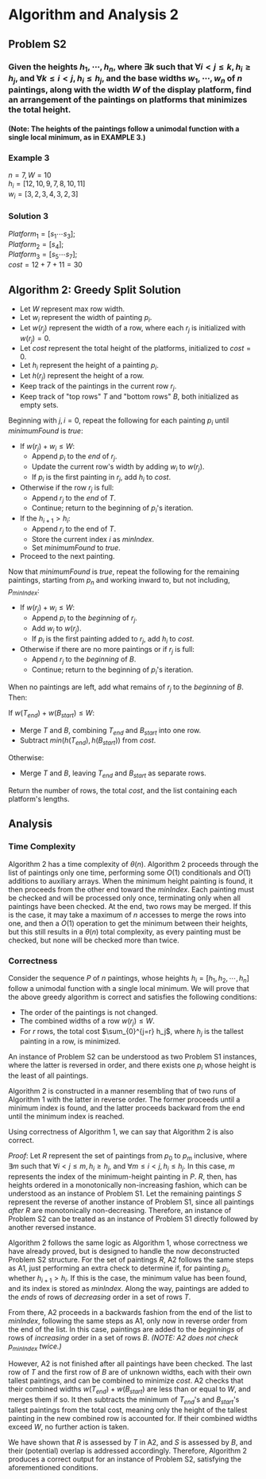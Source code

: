 # Algorithm and Analysis 2

## Problem S2
### Given the heights $h_1, \cdots, h_n$, where $\exists k$ such that $\forall i < j \leq k, h_i \geq h_j$, and $\forall k \leq i < j, h_i \leq h_j$, and the base widths $w_1, \cdots, w_n$ of $n$ paintings, along with the width $W$ of the display platform, find an arrangement of the paintings on platforms that minimizes the total height.
#### (Note: The heights of the paintings follow a unimodal function with a single local minimum, as in EXAMPLE 3.) 

### Example 3
$n = 7, W = 10$\
$h_i = [12, 10, 9, 7, 8, 10, 11]$\
$w_i = [3, 2, 3, 4, 3, 2, 3]$

### Solution 3
$Platform_1 = [s_1 \cdots s_3];$\
$Platform_2 = [s_4];$\
$Platform_3 = [s_5 \cdots s_7];$\
$cost = 12 + 7 + 11 = 30$

## Algorithm 2: Greedy Split Solution
- Let $W$ represent max row width. 
- Let $w_i$ represent the width of painting $p_i$.
- Let $w(r_j)$ represent the width of a row, where each $r_j$ is initialized with $w(r_j) = 0$. 
- Let $cost$ represent the total height of the platforms, initialized to $cost = 0$.
- Let $h_i$ represent the height of a painting $p_i$.
- Let $h(r_j)$ represent the height of a row.
- Keep track of the paintings in the current row $r_j$.
- Keep track of "top rows" $T$ and "bottom rows" $B$, both initialized as empty sets.

Beginning with $j, i = 0$, repeat the following for each painting $p_i$ until $minimumFound$ is $true$: 
- If $w(r_j) + w_i \leq W$:
    - Append $p_i$ to the *end* of $r_j$.
    - Update the current row's width by adding $w_i$ to $w(r_j)$.
    - If $p_i$ is the first painting in $r_j$, add $h_i$ to $cost$.
- Otherwise if the row $r_j$ is full:
    - Append $r_j$ to the *end* of $T$.
    - Continue; return to the beginning of $p_i$'s iteration. 
- If the $h_{i+1} > h_i$:
    - Append $r_j$ to the end of $T$.
    - Store the current index $i$ as $minIndex$.
    - Set $minimumFound$ to $true$.
- Proceed to the next painting. 

Now that $minimumFound$ is $true$, repeat the following for the remaining paintings, starting from $p_n$ and working inward to, but not including, $p_{minIndex}$: 
- If $w(r_j) + w_i \leq W$:
    - Append $p_i$ to the *beginning* of $r_j$.
    - Add $w_i$ to $w(r_j)$.
    - If $p_i$ is the first painting added to $r_j$, add $h_i$ to $cost$.
- Otherwise if there are no more paintings or if $r_j$ is full:
    - Append $r_j$ to the *beginning* of $B$.
    - Continue; return to the beginning of $p_i$'s iteration. 

When no paintings are left, add what remains of $r_j$ to the *beginning* of $B$. Then:

If $w(T_{end}) + w(B_{start}) \leq W$:
- Merge $T$ and $B$, combining $T_{end}$ and $B_{start}$ into one row. 
- Subtract $min(h(T_{end}), h(B_{start}))$ from $cost$.

Otherwise:
- Merge $T$ and $B$, leaving $T_{end}$ and $B_{start}$ as separate rows.

Return the number of rows, the total $cost$, and the list containing each platform's lengths. 

## Analysis
### Time Complexity
Algorithm 2 has a time complexity of $\theta(n)$. Algorithm 2 proceeds through the list of paintings only one time, performing some $O(1)$ conditionals and $O(1)$ additions to auxiliary arrays. When the minimum height painting is found, it then proceeds from the other end toward the $minIndex$. Each painting must be checked and will be processed only once, terminating only when all paintings have been checked. At the end, two rows may be merged. If this is the case, it may take a maximum of $n$ accesses to merge the rows into one, and then a $O(1)$ operation to get the minimum between their heights, but this still results in a $\theta(n)$ total complexity, as every painting must be checked, but none will be checked more than twice. 

### Correctness
Consider the sequence $P$ of $n$ paintings, whose heights $h_i = [h_1, h_2, \cdots, h_n]$ follow a unimodal function with a single local minimum. We will prove that the above greedy algorithm is correct and satisfies the following conditions:
- The order of the paintings is not changed. 
- The combined widths of a row $w(r_j) \leq W$.
- For $r$ rows, the total cost $\sum_{0}^{j=r} h_j$, where $h_j$ is the tallest painting in a row, is minimized.

An instance of Problem S2 can be understood as two Problem S1 instances, where the latter is reversed in order, and there exists one $p_i$ whose height is the least of all paintings. 

Algorithm 2 is constructed in a manner resembling that of two runs of Algorithm 1 with the latter in reverse order. The former proceeds until a minimum index is found, and the latter proceeds backward from the end until the minimum index is reached. 

Using correctness of Algorithm 1, we can say that Algorithm 2 is also correct. 

*Proof*: Let $R$ represent the set of paintings from $p_0$ to $p_m$ inclusive, where $\exists m$ such that $\forall i < j \leq m, h_i \geq h_j$, and $\forall m \leq i < j, h_i \leq h_j$. In this case, $m$ represents the index of the minimum-height painting in $P$. $R$, then, has heights ordered in a monotonically non-increasing fashion, which can be understood as an instance of Problem S1. Let the remaining paintings $S$ represent the reverse of another instance of Problem S1, since all paintings *after* $R$ are monotonically non-decreasing. Therefore, an instance of Problem S2 can be treated as an instance of Problem S1 directly followed by another reversed instance. 

Algorithm 2 follows the same logic as Algorithm 1, whose correctness we have already proved, but is designed to handle the now deconstructed Problem S2 structure. For the set of paintings $R$, A2 follows the same steps as A1, just performing an extra check to determine if, for painting $p_i$, whether $h_{i+1} > h_i$. If this is the case, the minimum value has been found, and its index is stored as $minIndex$. Along the way, paintings are added to the *ends* of rows of *decreasing* order in a set of rows $T$.

From there, A2 proceeds in a backwards fashion from the end of the list to $minIndex$, following the same steps as A1, only now in reverse order from the end of the list. In this case, paintings are added to the *beginnings* of rows of *increasing* order in a set of rows $B$. *(NOTE: A2 does not check* $p_{minIndex}$ *twice.)*

However, A2 is not finished after all paintings have been checked. The last row of $T$ and the first row of $B$ are of unknown widths, each with their own tallest paintings, and can be combined to minimize $cost$. A2 checks that their combined widths $w(T_{end}) + w(B_{start})$ are less than or equal to $W$, and merges them if so. It then subtracts the minimum of $T_{end}$'s and $B_{start}$'s tallest paintings from the total cost, meaning only the height of the tallest painting in the new combined row is accounted for. If their combined widths exceed $W$, no further action is taken. 

We have shown that $R$ is assessed by $T$ in A2, and $S$ is assessed by $B$, and their (potential) overlap is addressed accordingly. Therefore, Algorithm 2 produces a correct output for an instance of Problem S2, satisfying the aforementioned conditions. 